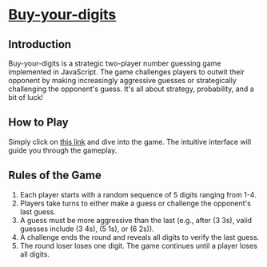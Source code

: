 # [Buy-your-digits](https://yangwangpku.github.io/Buy-your-digits/)

## Introduction
Buy-your-digits is a strategic two-player number guessing game implemented in JavaScript. The game challenges players to outwit their opponent by making increasingly aggressive guesses or strategically challenging the opponent's guess. It's all about strategy, probability, and a bit of luck!

## How to Play
Simply click on [this link](https://yangwangpku.github.io/Buy-your-digits/) and dive into the game. The intuitive interface will guide you through the gameplay.

## Rules of the Game
1. Each player starts with a random sequence of 5 digits ranging from 1-4.
2. Players take turns to either make a guess or challenge the opponent's last guess.
3. A guess must be more aggressive than the last (e.g., after (3 3s), valid guesses include (3 4s), (5 1s), or (6 2s)).
4. A challenge ends the round and reveals all digits to verify the last guess.
5. The round loser loses one digit. The game continues until a player loses all digits.


